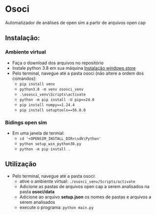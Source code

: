 # Osoci
Automatizador de análises de open sim a partir de arquivos open cap

## Instalação:
### Ambiente virtual
- Faça o download dos arquivos no repositório
- Instale python 3.8 em sua máquina [Instalação windows store](https://apps.microsoft.com/detail/9mssztt1n39l?hl=pt-br&gl=BR)
- Pelo terminal, navegue até a pasta osoci (não altere a ordem dos comandos):
  - ```pip install venv```
  - ```python3.8 -m venv ososci_venv```
  - ```.\ososci_venv\Scripts\activate```
  - ```python -m pip install -U pip==24.0```
  - ```pip install numpy==1.24.4```
  - ```pip install setuptools==56.0.0```

### Bidings open sim
- Em uma janela de termial:
  - ```cd '<OPENSIM_INSTALL_DIR>\sdk\Python'```
  - ```python setup_win_python38.py```
  - ```python -m pip install .```

## Utilização
- Pelo terminal, navegue até a pasta osoci:
  - ative o ambiente virtual: ```./ososci_venv/Scripts/activate```
  - Adicione as pastas de arquivos open cap a serem analisados na pasta __osoci/data__ 
  - Adicione ao arquivo __setup.json__ os nomes de pastas e arquivos a serem analisados
  - execute o programa: ```python main.py``` 
